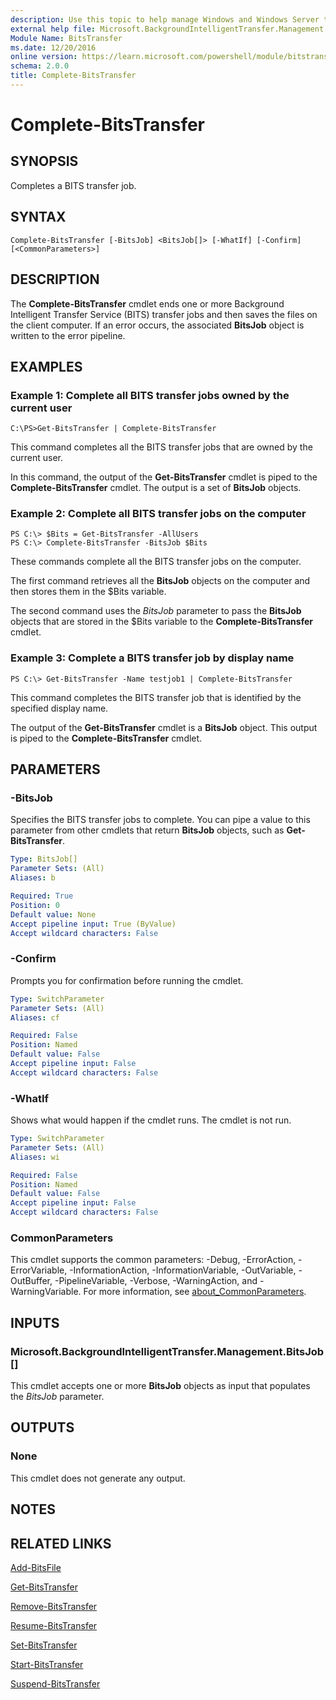 ```yaml
---
description: Use this topic to help manage Windows and Windows Server technologies with Windows PowerShell.
external help file: Microsoft.BackgroundIntelligentTransfer.Management.dll-Help.xml
Module Name: BitsTransfer
ms.date: 12/20/2016
online version: https://learn.microsoft.com/powershell/module/bitstransfer/complete-bitstransfer?view=windowsserver2019-ps&wt.mc_id=ps-gethelp
schema: 2.0.0
title: Complete-BitsTransfer
---
```


# Complete-BitsTransfer

## SYNOPSIS
Completes a BITS transfer job.

## SYNTAX

```
Complete-BitsTransfer [-BitsJob] <BitsJob[]> [-WhatIf] [-Confirm] [<CommonParameters>]
```

## DESCRIPTION
The **Complete-BitsTransfer** cmdlet ends one or more Background Intelligent Transfer Service (BITS) transfer jobs and then saves the files on the client computer.
If an error occurs, the associated **BitsJob** object is written to the error pipeline.

## EXAMPLES

### Example 1: Complete all BITS transfer jobs owned by the current user
```
C:\PS>Get-BitsTransfer | Complete-BitsTransfer
```

This command completes all the BITS transfer jobs that are owned by the current user.

In this command, the output of the **Get-BitsTransfer** cmdlet is piped to the **Complete-BitsTransfer** cmdlet.
The output is a set of **BitsJob** objects.

### Example 2: Complete all BITS transfer jobs on the computer
```
PS C:\> $Bits = Get-BitsTransfer -AllUsers
PS C:\> Complete-BitsTransfer -BitsJob $Bits
```

These commands complete all the BITS transfer jobs on the computer.

The first command retrieves all the **BitsJob** objects on the computer and then stores them in the $Bits variable.

The second command uses the *BitsJob* parameter to pass the **BitsJob** objects that are stored in the $Bits variable to the **Complete-BitsTransfer** cmdlet.

### Example 3: Complete a BITS transfer job by display name
```
PS C:\> Get-BitsTransfer -Name testjob1 | Complete-BitsTransfer
```

This command completes the BITS transfer job that is identified by the specified display name.

The output of the **Get-BitsTransfer** cmdlet is a **BitsJob** object.
This output is piped to the **Complete-BitsTransfer** cmdlet.

## PARAMETERS

### -BitsJob
Specifies the BITS transfer jobs to complete.
You can pipe a value to this parameter from other cmdlets that return **BitsJob** objects, such as **Get-BitsTransfer**.

```yaml
Type: BitsJob[]
Parameter Sets: (All)
Aliases: b

Required: True
Position: 0
Default value: None
Accept pipeline input: True (ByValue)
Accept wildcard characters: False
```

### -Confirm
Prompts you for confirmation before running the cmdlet.

```yaml
Type: SwitchParameter
Parameter Sets: (All)
Aliases: cf

Required: False
Position: Named
Default value: False
Accept pipeline input: False
Accept wildcard characters: False
```

### -WhatIf
Shows what would happen if the cmdlet runs.
The cmdlet is not run.

```yaml
Type: SwitchParameter
Parameter Sets: (All)
Aliases: wi

Required: False
Position: Named
Default value: False
Accept pipeline input: False
Accept wildcard characters: False
```

### CommonParameters
This cmdlet supports the common parameters: -Debug, -ErrorAction, -ErrorVariable, -InformationAction, -InformationVariable, -OutVariable, -OutBuffer, -PipelineVariable, -Verbose, -WarningAction, and -WarningVariable. For more information, see [about_CommonParameters](https://go.microsoft.com/fwlink/?LinkID=113216).

## INPUTS

### Microsoft.BackgroundIntelligentTransfer.Management.BitsJob[]
This cmdlet accepts one or more **BitsJob** objects as input that populates the *BitsJob* parameter.

## OUTPUTS

### None
This cmdlet does not generate any output.

## NOTES

## RELATED LINKS

[Add-BitsFile](./Add-BitsFile.md)

[Get-BitsTransfer](./Get-BitsTransfer.md)

[Remove-BitsTransfer](./Remove-BitsTransfer.md)

[Resume-BitsTransfer](./Resume-BitsTransfer.md)

[Set-BitsTransfer](./Set-BitsTransfer.md)

[Start-BitsTransfer](./Start-BitsTransfer.md)

[Suspend-BitsTransfer](./Suspend-BitsTransfer.md)

